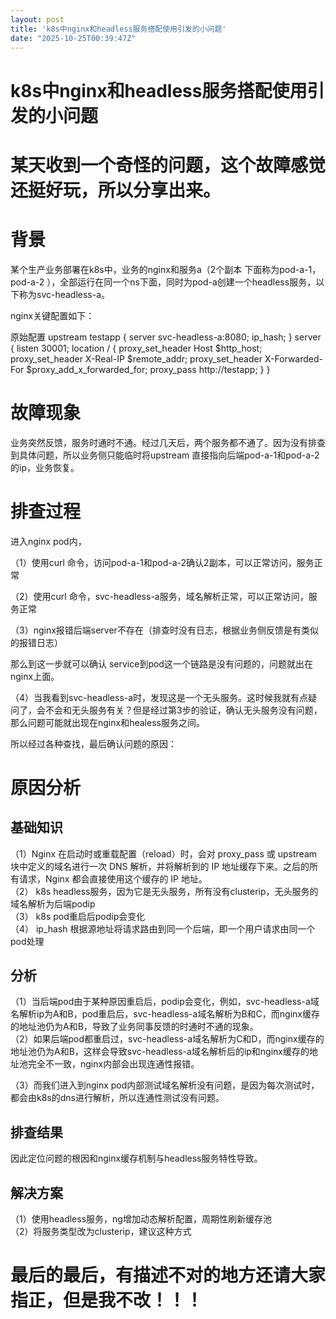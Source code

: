 ```yaml
---
layout: post
title: 'k8s中nginx和headless服务搭配使用引发的小问题'
date: "2025-10-25T00:39:47Z"
---
```

k8s中nginx和headless服务搭配使用引发的小问题
==============================

某天收到一个奇怪的问题，这个故障感觉还挺好玩，所以分享出来。
==============================

背景
==

某个生产业务部署在k8s中，业务的nginx和服务a（2个副本 下面称为pod-a-1，pod-a-2 ），全部运行在同一个ns下面，同时为pod-a创建一个headless服务，以下称为svc-headless-a。

nginx关键配置如下：

原始配置
upstream testapp {
  server svc-headless-a:8080;
  ip\_hash;
}
    server {
    listen  30001;
    location / {
        proxy\_set\_header Host             $http\_host;
        proxy\_set\_header X\-Real\-IP        $remote\_addr;
        proxy\_set\_header X\-Forwarded\-For  $proxy\_add\_x\_forwarded\_for;
        proxy\_pass http://testapp;
        }
        }

故障现象
====

业务突然反馈，服务时通时不通。经过几天后，两个服务都不通了。因为没有排查到具体问题，所以业务侧只能临时将upstream 直接指向后端pod-a-1和pod-a-2的ip，业务恢复。

排查过程
====

进入nginx pod内，

（1）使用curl 命令，访问pod-a-1和pod-a-2确认2副本，可以正常访问，服务正常

（2）使用curl 命令，svc-headless-a服务，域名解析正常，可以正常访问，服务正常

（3）nginx报错后端server不存在（排查时没有日志，根据业务侧反馈是有类似的报错日志）

那么到这一步就可以确认 service到pod这一个链路是没有问题的，问题就出在nginx上面。

（4）当我看到svc-headless-a时，发现这是一个无头服务。这时候我就有点疑问了，会不会和无头服务有关？但是经过第3步的验证，确认无头服务没有问题，那么问题可能就出现在nginx和healess服务之间。

所以经过各种查找，最后确认问题的原因：

原因分析
====

基础知识
----

（1）Nginx 在启动时或重载配置（reload）时，会对 proxy\_pass 或 upstream 块中定义的域名进行一次 DNS 解析，并将解析到的 IP 地址缓存下来。之后的所有请求，Nginx 都会直接使用这个缓存的 IP 地址。  
（2） k8s headless服务，因为它是无头服务，所有没有clusterip，无头服务的域名解析为后端podip  
（3） k8s pod重启后podip会变化  
（4） ip\_hash 根据源地址将请求路由到同一个后端，即一个用户请求由同一个pod处理

分析
--

（1）当后端pod由于某种原因重启后，podip会变化，例如，svc-headless-a域名解析ip为A和B，pod重启后，svc-headless-a域名解析为B和C，而nginx缓存的地址池仍为A和B，导致了业务同事反馈的时通时不通的现象。  
（2）如果后端pod都重启过，svc-headless-a域名解析为C和D，而nginx缓存的地址池仍为A和B，这样会导致svc-headless-a域名解析后的ip和nginx缓存的地址池完全不一致，nginx内部会出现连通性报错。

（3）而我们进入到nginx pod内部测试域名解析没有问题，是因为每次测试时，都会由k8s的dns进行解析，所以连通性测试没有问题。

排查结果
----

因此定位问题的根因和nginx缓存机制与headless服务特性导致。

解决方案
----

（1）使用headless服务，ng增加动态解析配置，周期性刷新缓存池  
（2）将服务类型改为clusterip，建议这种方式

最后的最后，有描述不对的地方还请大家指正，但是我不改！！！
=============================